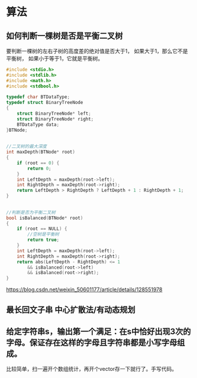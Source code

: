 # 算法


## 如何判断一棵树是否是平衡二叉树

要判断一棵树的左右子树的高度差的绝对值是否大于1，
如果大于1，那么它不是平衡树，
如果小于等于1，它就是平衡树。

```c
#include <stdio.h>
#include <stdlib.h>
#include <math.h>
#include <stdbool.h>
 
typedef char BTDataType;
typedef struct BinaryTreeNode
{
    struct BinaryTreeNode* left;
    struct BinaryTreeNode* right;
    BTDataType data;
}BTNode;
 
 
//二叉树的最大深度
int maxDepth(BTNode* root)
{
    if (root == 0) {
        return 0;
    }
    int LeftDepth = maxDepth(root->left);
    int RightDepth = maxDepth(root->right);
    return LeftDepth > RightDepth ? LeftDepth + 1 : RightDepth + 1;
}
 
 
//判断是否为平衡二叉树
bool isBalanced(BTNode* root)
{
    if (root == NULL) {
        //空树是平衡树
        return true;
    }
    int LeftDepth = maxDepth(root->left);
    int RightDepth = maxDepth(root->right);
    return abs(LeftDepth - RightDepth) <= 1
        && isBalanced(root->left)
        && isBalanced(root->right);
}

```

https://blog.csdn.net/weixin_50601177/article/details/128551978

## 最长回文子串 中心扩散法/有动态规划



## 给定字符串s，输出第一个满足：在s中恰好出现3次的字母。保证存在这样的字母且字符串都是小写字母组成。

比较简单，扫一遍开个数组统计，再开个vector存一下就行了。手写代码。



